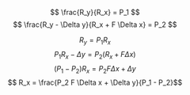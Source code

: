 $$ \frac{R_y}{R_x} = P_1 $$
$$ \frac{R_y - \Delta y}{R_x + F \Delta x} = P_2 $$

$$ R_y = P_1 R_x$$
$$ P_1 R_x - \Delta y = P_2 (R_x + F \Delta x)$$
$$ (P_1 - P_2)R_x  = P_2 F \Delta x + \Delta y$$
$$ R_x  = \frac{P_2 F \Delta x + \Delta y}{P_1 - P_2}$$